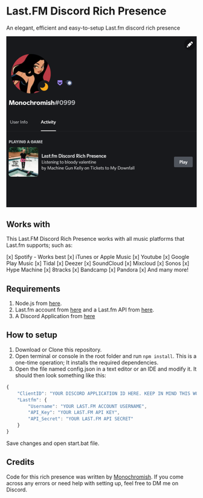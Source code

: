 # Last.FM Discord Rich Presence

An elegant, efficient and easy-to-setup Last.fm discord rich presence

![alt text](example.png 'Example')

## Works with

This Last.FM Discord Rich Presence works with all music platforms that Last.fm supports; such as:

[x] Spotify - Works best
[x] iTunes or Apple Music
[x] Youtube
[x] Google Play Music
[x] Tidal
[x] Deezer
[x] SoundCloud
[x] Mixcloud
[x] Sonos
[x] Hype Machine
[x] 8tracks
[x] Bandcamp
[x] Pandora
[x] And many more!

## Requirements

1. Node.js from [here](https://nodejs.org).
2. Last.fm account from [here](https://www.last.fm/join) and a Last.fm API from [here](https://www.last.fm/api/account/create).
3. A Discord Application from [here](https://discord.com/developers/applications)

## How to setup

1. Download or Clone this repository.
2. Open terminal or console in the root folder and run `npm install`. This is a one-time operation; It installs the required dependencies.
3. Open the file named config.json in a text editor or an IDE and modify it.
   It should then look something like this:

```js
{
    "ClientID": "YOUR DISCORD APPLICATION ID HERE. KEEP IN MIND THIS WOULD BE THE NAME OF YOUR RICH PRESENCE",
    "Lastfm": {
        "Username": "YOUR LAST.FM ACCOUNT USERNAME",
        "API_Key": "YOUR LAST.FM API KEY",
        "API_Secret": "YOUR LAST.FM API SECRET"
    }
}
```

Save changes and open start.bat file.

## Credits

Code for this rich presence was written by [Monochromish](https://monolul.me).
If you come across any errors or need help with setting up, feel free to DM me on Discord.
